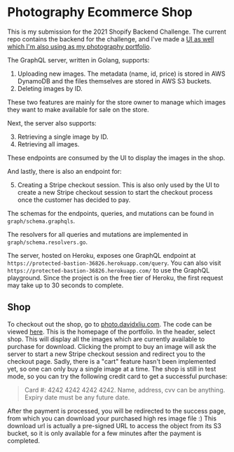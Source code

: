 # Photography Ecommerce Shop

This is my submission for the 2021 Shopify Backend Challenge.
The current repo contains the backend for the challenge, 
and I've made a [UI as well which I'm also using as my photography portfolio](https://github.com/xngln/photo-store-client).

The GraphQL server, written in Golang, supports:
1. Uploading new images. The metadata (name, id, price) is stored in AWS DynamoDB and the files themselves are stored in AWS S3 buckets.
2. Deleting images by ID.

These two features are mainly for the store owner to manage which images they want to make available for sale on the store.

Next, the server also supports:

3. Retrieving a single image by ID.
4. Retrieving all images.

These endpoints are consumed by the UI to display the images in the shop.

And lastly, there is also an endpoint for:

5. Creating a Stripe checkout session. This is also only used by the UI to create a new Stripe checkout session to start the checkout process once the customer has decided to pay.

The schemas for the endpoints, queries, and mutations can be found in `graph/schema.graphqls`.

The resolvers for all queries and mutations are implemented in `graph/schema.resolvers.go`.

The server, hosted on Heroku, exposes one GraphQL endpoint at `https://protected-bastion-36826.herokuapp.com/query`. 
You can also visit `https://protected-bastion-36826.herokuapp.com/` to use the GraphQL playground. Since the project is on the free tier of Heroku, the first request may take up to 30 seconds to complete.

## Shop
To checkout out the shop, go to [photo.davidxliu.com](https://www.photo.davidxliu.com). The code can be viewed [here](https://github.com/xngln/photo-store-client). This is the homepage of the portfolio. In the header, select shop.
This will display all the images which are currently available to purchase for download. 
Clicking the prompt to buy an image will ask the server to start a new Stripe checkout session and redirect you to the checkout page. 
Sadly, there is a "cart" feature hasn't been implemented yet, so one can only buy a single image at a time. The shop is still in test mode, so you can try 
the following credit card to get a successful purchase:

> Card #: 4242 4242 4242 4242. Name, address, cvv can be anything. Expiry date must be any future date. 

After the payment is processed, you will be redirected to the success page, from which you can download your purchased high res image file :) 
This download url is actually a pre-signed URL to access the object from its S3 bucket, so it is only available for a few minutes after the payment is completed. 
